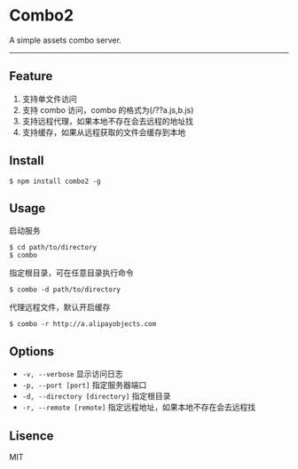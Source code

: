 # Combo2

A simple assets combo server.

---

## Feature

1. 支持单文件访问
1. 支持 combo 访问，combo 的格式为(/??a.js,b.js)
1. 支持远程代理，如果本地不存在会去远程的地址找
1. 支持缓存，如果从远程获取的文件会缓存到本地

## Install

```
$ npm install combo2 -g
```

## Usage

启动服务

```
$ cd path/to/directory
$ combo
```

指定根目录，可在任意目录执行命令

```
$ combo -d path/to/directory
```

代理远程文件，默认开启缓存 

```
$ combo -r http://a.alipayobjects.com
```

## Options

- `-v, --verbose` 显示访问日志
- `-p, --port [port]` 指定服务器端口
- `-d, --directory [directory]` 指定根目录
- `-r, --remote [remote]` 指定远程地址，如果本地不存在会去远程找

## Lisence

MIT
